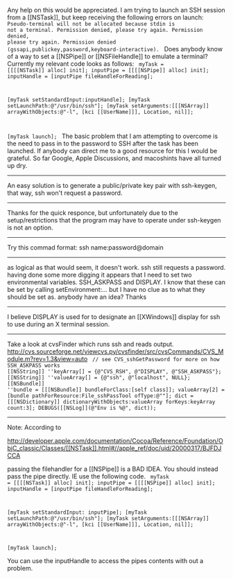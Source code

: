 Any help on this would be appreciated. I am trying to launch an SSH session from a [[NSTask]], but keep receiving the following errors on launch:
<code>
Pseudo-terminal will not be allocated because stdin is not a terminal.
Permission denied, please try again.
Permission denied, please try again.
Permission denied (gssapi,publickey,password,keyboard-interactive).
</code>
Does anybody know of a way to set a [[NSPipe]] or [[NSFileHandle]] to emulate a terminal?
Currently my relevant code looks as follows:
<code>
myTask = [[[[NSTask]] alloc] init];
inputPipe = [[[[NSPipe]] alloc] init]; 
inputHandle = [inputPipe fileHandleForReading];

[myTask setStandardInput:inputHandle];
[myTask setLaunchPath:@"/usr/bin/ssh"];
[myTask setArguments:[[[NSArray]] arrayWithObjects:@"-l", [kci [[UserName]]], Location, nil]];

[myTask launch];
</code>
The basic problem that I am attempting to overcome is the need to pass in to the password to SSH after the task has been launched. If anybody can direct me to a good resource for this I would be grateful. So far Google, Apple Discussions, and macoshints have all turned up dry.

----

An easy solution is to generate a public/private key pair with ssh-keygen, that way, ssh won't request a password.

----

Thanks for the quick responce, but unfortunately due to the setup/restrictions that the program may have to operate under ssh-keygen is not an option.

----

Try this commad format: ssh name:password@domain

----

as logical as that would seem, it doesn't work. ssh still requests a password.
having done some more digging it appears that I need to set two environmental variables. SSH_ASKPASS and DISPLAY. I know that these can be set by calling setEnvironment:... but I have no clue as to what they should be set as.
anybody have an idea?
Thanks

----

I believe DISPLAY is used for to designate an [[XWindows]] display for ssh to use during an X terminal session.

----

Take a look at cvsFinder which runs ssh and reads output. 
http://cvs.sourceforge.net/viewcvs.py/cvsfinder/src/cvsCommands/CVS_Module.m?rev=1.3&view=auto
<code>
			// see CVS_sshGetPassword for more on how SSH_ASKPASS works
			[[NSString]] ''keyArray[] = {@"CVS_RSH", @"DISPLAY", @"SSH_ASKPASS"};
			[[NSString]] ''valueArray[] = {@"ssh", @"localhost", NULL};
			[[NSBundle]] ''bundle = [[[NSBundle]] bundleForClass:[self class]];
			valueArray[2] = [bundle pathForResource:File_sshPassTool ofType:@""];
			dict = [[[NSDictionary]] dictionaryWithObjects:valueArray
						forKeys:keyArray count:3];
			DEBUGS([[NSLog]](@"Env is %@", dict));
</code>

----

Note:
According to

http://developer.apple.com/documentation/Cocoa/Reference/Foundation/ObjC_classic/Classes/[[NSTask]].html#//apple_ref/doc/uid/20000317/BJFDJCCA 

passing the filehandler for a [[NSPipe]] is a BAD IDEA. You should instead pass the pipe directly. IE use the following code.
<code>
myTask = [[[[NSTask]] alloc] init];
inputPipe = [[[[NSPipe]] alloc] init]; 
inputHandle = [inputPipe fileHandleForReading];

[myTask setStandardInput: inputPipe];
[myTask setLaunchPath:@"/usr/bin/ssh"];
[myTask setArguments:[[[NSArray]] arrayWithObjects:@"-l", [kci [[UserName]]], Location, nil]];

[myTask launch];
</code>

You can use the inputHandle to access the pipes contents with out a problem.